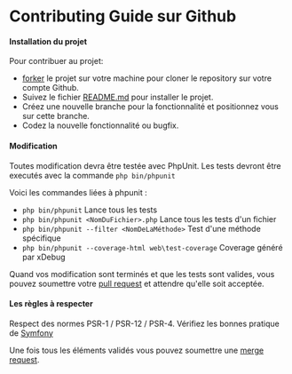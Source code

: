<h1>Contributing Guide sur Github</h1>

<h4>Installation du projet</h4>

Pour contribuer au projet:  
- [forker](https://docs.github.com/en/github/getting-started-with-github/fork-a-repo) le projet sur votre machine pour cloner le repository sur votre compte Github.
- Suivez le fichier [README.md](https://github.com/WainlaiN/todoV2/README.md) pour installer le projet.
- Créez une nouvelle branche pour la fonctionnalité et positionnez vous sur cette branche.
- Codez la nouvelle fonctionnalité ou bugfix.

<h4>Modification</h4>

Toutes modification devra être testée avec PhpUnit. Les tests devront être executés avec la commande `php bin/phpunit`

Voici les commandes liées à phpunit :
- `php bin/phpunit` Lance tous les tests
- `php bin/phpunit <NomDuFichier>.php` Lance tous les tests d'un fichier
- `php bin/phpunit --filter <NomDeLaMéthode>` Test d'une méthode spécifique
- `php bin/phpunit --coverage-html web\test-coverage` Coverage généré par xDebug


Quand vos modification sont terminés et que les tests sont valides, vous pouvez soumettre votre [pull request](https://docs.github.com/en/github/collaborating-with-issues-and-pull-requests/about-pull-requests) et attendre
qu'elle soit acceptée.


<h4>Les règles à respecter</h4>

Respect des normes PSR-1 / PSR-12 / PSR-4.
Vérifiez les bonnes pratique de [Symfony](https://symfony.com/doc/current/best_practices.html)

Une fois tous les éléments validés vous pouvez soumettre une [merge request](https://docs.gitlab.com/ee/user/project/merge_requests/creating_merge_requests.html).
